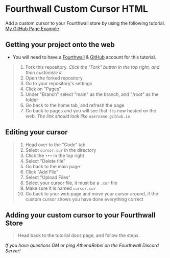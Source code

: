 # Fourthwall Custom Cursor HTML

Add a custom cursor to your Fourthwall store by using the following tutorial. 
[My GitHub Page Example](https://athenarebeldev.github.io/Fourthwall-Custom-Cursor-HTML/)

## Getting your project onto the web
- You will need to have a [Fourthwall](https://link.fourthwall.com/snooperstore) & [GitHub](https://github.com/join) account for this tutorial.
> 1. Fork this repository. _Click the "Fork" button in the top right, and then customize it_
> 2. Open the forked repository
> 3. Go to your repository's settings
> 4. Click on "Pages"
> 5. Under "Branch" select "main" as the branch, and "/root" as the folder
> 6. Go back to the home tab, and refresh the page
> 7. Go back to pages and you will see that it is now hosted on the web. _The link should look like `username.github.io`_

## Editing your cursor
> 1. Head over to the "Code" tab
> 2. Select `cursor.cur` in the directory
> 3. Click the `•••` in the top right
> 4. Select "Delete file"
> 5. Go back to the main page
> 6. Click "Add File"
> 7. Select "Upload Files"
> 8. Select your cursor file, it must be a `.cur` file
> 9. Make sure it is named `cursor.cur`
> 10. Go back to your web page and move your cursor around, if the custom cursor shows you have done everything correct

## Adding your custom cursor to your Fourthwall Store
> Head back to the tutorial docs page, and follow the steps.

_If you have questions DM or ping AthenaRebel on the Fourthwall Discord Server!_
